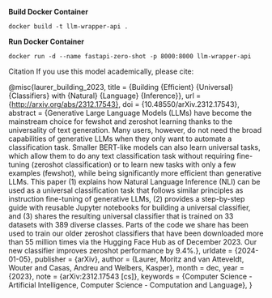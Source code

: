 **Build Docker Container** 

`docker build -t llm-wrapper-api .`

**Run Docker Container**

`docker run -d --name fastapi-zero-shot -p 8000:8000 llm-wrapper-api`

Citation
If you use this model academically, please cite:

@misc{laurer_building_2023,
    title = {Building {Efficient} {Universal} {Classifiers} with {Natural} {Language} {Inference}},
    url = {http://arxiv.org/abs/2312.17543},
    doi = {10.48550/arXiv.2312.17543},
    abstract = {Generative Large Language Models (LLMs) have become the mainstream choice for fewshot and zeroshot learning thanks to the universality of text generation. Many users, however, do not need the broad capabilities of generative LLMs when they only want to automate a classification task. Smaller BERT-like models can also learn universal tasks, which allow them to do any text classification task without requiring fine-tuning (zeroshot classification) or to learn new tasks with only a few examples (fewshot), while being significantly more efficient than generative LLMs. This paper (1) explains how Natural Language Inference (NLI) can be used as a universal classification task that follows similar principles as instruction fine-tuning of generative LLMs, (2) provides a step-by-step guide with reusable Jupyter notebooks for building a universal classifier, and (3) shares the resulting universal classifier that is trained on 33 datasets with 389 diverse classes. Parts of the code we share has been used to train our older zeroshot classifiers that have been downloaded more than 55 million times via the Hugging Face Hub as of December 2023. Our new classifier improves zeroshot performance by 9.4\%.},
    urldate = {2024-01-05},
    publisher = {arXiv},
    author = {Laurer, Moritz and van Atteveldt, Wouter and Casas, Andreu and Welbers, Kasper},
    month = dec,
    year = {2023},
    note = {arXiv:2312.17543 [cs]},
    keywords = {Computer Science - Artificial Intelligence, Computer Science - Computation and Language},
}
